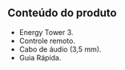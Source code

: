 ## Conteúdo do produto 

- Energy Tower 3. 
- Controle remoto. 
- Cabo de áudio (3,5 mm). 
- Guia Rápida.
